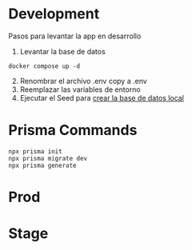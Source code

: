 # Development
Pasos para levantar la app en desarrollo  

1. Levantar la base de datos
```
docker compose up -d
```
2. Renombrar el archivo .env copy a .env
3. Reemplazar las variables de entorno
4. Ejecutar el Seed para [crear la base de datos local](http://localhost:3000/api/seed)

# Prisma Commands
```
npx prisma init
npx prisma migrate dev
npx prisma generate
```


# Prod


# Stage